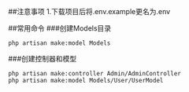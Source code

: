 ##注意事项
1.下载项目后将.env.example更名为.env

##常用命令
###创建Models目录
```
php artisan make:model Models
```

###创建控制器和模型
```
php artisan make:controller Admin/AdminController
php artisan make:model Models/User/UserModel
```